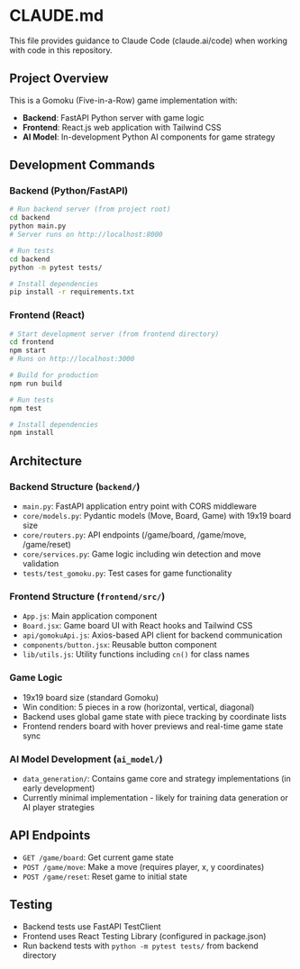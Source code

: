 # CLAUDE.md

This file provides guidance to Claude Code (claude.ai/code) when working with code in this repository.

## Project Overview

This is a Gomoku (Five-in-a-Row) game implementation with:
- **Backend**: FastAPI Python server with game logic
- **Frontend**: React.js web application with Tailwind CSS
- **AI Model**: In-development Python AI components for game strategy

## Development Commands

### Backend (Python/FastAPI)
```bash
# Run backend server (from project root)
cd backend
python main.py
# Server runs on http://localhost:8000

# Run tests
cd backend
python -m pytest tests/

# Install dependencies
pip install -r requirements.txt
```

### Frontend (React)
```bash
# Start development server (from frontend directory)
cd frontend
npm start
# Runs on http://localhost:3000

# Build for production
npm run build

# Run tests
npm test

# Install dependencies
npm install
```

## Architecture

### Backend Structure (`backend/`)
- `main.py`: FastAPI application entry point with CORS middleware
- `core/models.py`: Pydantic models (Move, Board, Game) with 19x19 board size
- `core/routers.py`: API endpoints (/game/board, /game/move, /game/reset)
- `core/services.py`: Game logic including win detection and move validation
- `tests/test_gomoku.py`: Test cases for game functionality

### Frontend Structure (`frontend/src/`)
- `App.js`: Main application component
- `Board.jsx`: Game board UI with React hooks and Tailwind CSS
- `api/gomokuApi.js`: Axios-based API client for backend communication
- `components/button.jsx`: Reusable button component
- `lib/utils.js`: Utility functions including `cn()` for class names

### Game Logic
- 19x19 board size (standard Gomoku)
- Win condition: 5 pieces in a row (horizontal, vertical, diagonal)
- Backend uses global game state with piece tracking by coordinate lists
- Frontend renders board with hover previews and real-time game state sync

### AI Model Development (`ai_model/`)
- `data_generation/`: Contains game core and strategy implementations (in early development)
- Currently minimal implementation - likely for training data generation or AI player strategies

## API Endpoints
- `GET /game/board`: Get current game state
- `POST /game/move`: Make a move (requires player, x, y coordinates)
- `POST /game/reset`: Reset game to initial state

## Testing
- Backend tests use FastAPI TestClient
- Frontend uses React Testing Library (configured in package.json)
- Run backend tests with `python -m pytest tests/` from backend directory